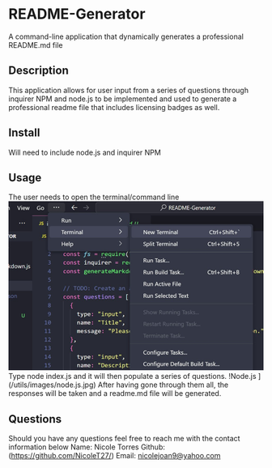 # README-Generator
A command-line application that dynamically generates a professional README.md file
## Description 
This application allows for user input from a series of questions through inquirer NPM and node.js to be implemented and used to generate a professional readme file that includes licensing badges as well.
## Install
Will need to include node.js and inquirer NPM 
## Usage
The user needs to open the terminal/command line
![Terminal](/utils/images/terminal.jpg)
Type node index.js and it will then populate a series of questions. 
!Node.js ](/utils/images/node.js.jpg)
After having gone through them all, the responses will be taken and a readme.md file will be generated.
## Questions 
Should you have any questions feel free to reach me with the contact information below
Name: Nicole Torres
Github: (https://github.com/NicoleT27/)
Email: nicolejoan9@yahoo.com
